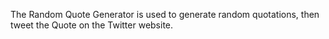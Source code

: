 The Random Quote Generator is used to generate random quotations, then tweet the Quote on the Twitter website.
